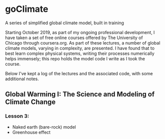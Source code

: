 # goClimate
A series of simplified global climate model, built in training

Starting October 2019, as part of my ongoing professional development, I have taken a set of free online courses offered by The University of Chicago through coursera.org.  As part of these lectures, a number of global climate models, varying in complexity, are presented. I have found that to best learn complex physical systems, writing their processes numerically helps immensely; this repo holds the model code I write as I took the course.

Below I've kept a log of the lectures and the associated code, with some additional notes.

## Global Warming I: The Science and Modeling of Climate Change
### Lesson 3: 
- Naked earth (bare-rock) model
- Greenhouse effect
